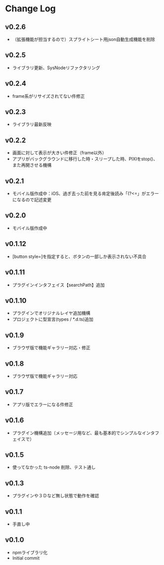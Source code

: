 # Change Log

## v0.2.6
 - （拡張機能が担当するので）スプライトシート用json自動生成機能を削除
## v0.2.5
 - ライブラリ更新、SysNodeリファクタリング
## v0.2.4
 - frame系がリサイズされてない件修正
## v0.2.3
 - ライブラリ最新反映
## v0.2.2
 - 画面に対して表示が大きい件修正（frame以外）
 - アプリがバックグラウンドに移行した時・スリープした時、PIXIをstop()、また再開させる機構
## v0.2.1
 - モバイル版作成中：iOS、過ぎ去った前を見る肯定後読み「(?<=」がエラーになるので記述変更
## v0.2.0
 - モバイル版作成中
## v0.1.12
 - [button style=]を指定すると、ボタンの一部しか表示されない不具合
## v0.1.11
 - プラグインインタフェイス【searchPath】追加
## v0.1.10
 - プラグインでオリジナルレイヤ追加機構
 - プロジェクトに型宣言(types / *.d.ts)追加
## v0.1.9
 - ブラウザ版で機能ギャラリー対応・修正
## v0.1.8
 - ブラウザ版で機能ギャラリー対応
## v0.1.7
 - アプリ版でエラーになる件修正
## v0.1.6
 - プラグイン機構追加（メッセージ用など、最も基本的でシンプルなインタフェイスで）
## v0.1.5
 - 使ってなかった ts-node 削除、テスト通し
## v0.1.3
 - プラグインや３Ｄなど無し状態で動作を確認
## v0.1.1
 - 手直し中
## v0.1.0
 - npmライブラリ化
 - Initial commit
